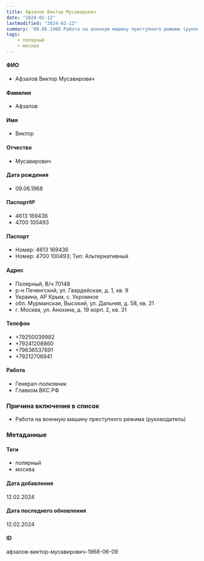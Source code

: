 ```yaml
---
title: Афзалов Виктор Мусавирович
date: "2024-02-12"
lastmodified: "2024-02-12"
summary: '09.06.1968 Работа на военную машину преступного режима (руководитель)'
tags: 
    - полярный
    - москва
---
```

<!--# pp2-->
<!--## Фигурант-->
<!--### Личные данные-->
#### ФИО
- Афзалов Виктор Мусавирович
#### Фамилия
- Афзалов
#### Имя
- Виктор
#### Отчество
- Мусавирович
#### Дата рождения
- 09.06.1968
#### Паспорт№
- 4613 169436
- 4700 100493
#### Паспорт
- Номер: 4613 169436
- Номер: 4700 100493; Тип: Альтернативный
#### Адрес
- Полярный, В/ч 70148
- р-н Печенгский, ул. Гвардейская, д. 1, кв. 9
- Украина, АР Крым, с. Укромное
- обл. Мурманская, Высокий, ул. Дальняя, д. 58, кв. 21
- г. Москва, ул. Анохина, д. 19 корп. 2, кв. 31
#### Телефон
- +79250039982
- +79241208860
- +79636537891
- +79212706941
#### Работа
- Генерал-полковник
- Главком ВКС РФ
### Причина включения в список
- Работа на военную машину преступного режима (руководитель)
### Метаданные
#### Теги
- полярный
- москва
#### Дата добавления
12.02.2024
#### Дата последнего обновления
12.02.2024
#### ID
афзалов-виктор-мусавирович-1968-06-09
<!--## END;-->
